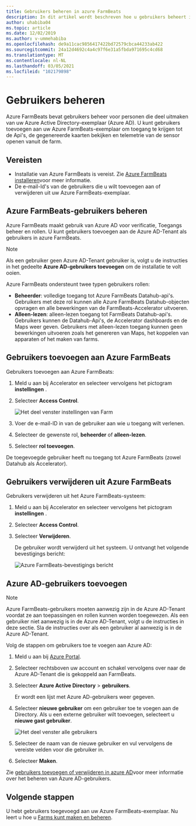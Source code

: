 ```yaml
---
title: Gebruikers beheren in azure FarmBeats
description: In dit artikel wordt beschreven hoe u gebruikers beheert in azure FarmBeats.
author: uhabiba04
ms.topic: article
ms.date: 12/02/2019
ms.author: v-ummehabiba
ms.openlocfilehash: de9a11cac9856417422bd72579cbca44233ab422
ms.sourcegitcommit: 24a12d4692c4a4c97f6e31a5fbda971695c4cd68
ms.translationtype: MT
ms.contentlocale: nl-NL
ms.lasthandoff: 03/05/2021
ms.locfileid: "102179898"
---
```

# <a name="manage-users"></a>Gebruikers beheren

Azure FarmBeats bevat gebruikers beheer voor personen die deel uitmaken van uw Azure Active Directory-exemplaar (Azure AD). U kunt gebruikers toevoegen aan uw Azure FarmBeats-exemplaar om toegang te krijgen tot de Api's, de gegenereerde kaarten bekijken en telemetrie van de sensor openen vanuit de farm.

## <a name="prerequisites"></a>Vereisten

- Installatie van Azure FarmBeats is vereist. Zie [Azure FarmBeats installeren](install-azure-farmbeats.md)voor meer informatie.
- De e-mail-Id's van de gebruikers die u wilt toevoegen aan of verwijderen uit uw Azure FarmBeats-exemplaar.

## <a name="manage-azure-farmbeats-users"></a>Azure FarmBeats-gebruikers beheren

Azure FarmBeats maakt gebruik van Azure AD voor verificatie, Toegangs beheer en rollen. U kunt gebruikers toevoegen aan de Azure AD-Tenant als gebruikers in azure FarmBeats.

> [!NOTE]
> Als een gebruiker geen Azure AD-Tenant gebruiker is, volgt u de instructies in het gedeelte **Azure AD-gebruikers toevoegen** om de installatie te volt ooien.

Azure FarmBeats ondersteunt twee typen gebruikers rollen:

 - **Beheerder**: volledige toegang tot Azure FarmBeats Datahub-api's. Gebruikers met deze rol kunnen alle Azure FarmBeats Datahub-objecten opvragen en alle bewerkingen van de FarmBeats-Accelerator uitvoeren.
 - **Alleen-lezen**: alleen-lezen toegang tot FarmBeats Datahub-api's. Gebruikers kunnen de Datahub-Api's, de Accelerator dashboards en de Maps weer geven. Gebruikers met alleen-lezen toegang kunnen geen bewerkingen uitvoeren zoals het genereren van Maps, het koppelen van apparaten of het maken van farms.

## <a name="add-users-to-azure-farmbeats"></a>Gebruikers toevoegen aan Azure FarmBeats

Gebruikers toevoegen aan Azure FarmBeats:

1. Meld u aan bij Accelerator en selecteer vervolgens het pictogram **instellingen** .
2. Selecteer **Access Control**.

    ![Het deel venster instellingen van Farm](./media/create-farms-in-azure-farmbeats/settings-users-1.png)

3. Voer de e-mail-ID in van de gebruiker aan wie u toegang wilt verlenen.
4. Selecteer de gewenste rol, **beheerder** of **alleen-lezen**.
5. Selecteer **rol toevoegen**.

De toegevoegde gebruiker heeft nu toegang tot Azure FarmBeats (zowel Datahub als Accelerator).

## <a name="delete-users-from-azure-farmbeats"></a>Gebruikers verwijderen uit Azure FarmBeats

Gebruikers verwijderen uit het Azure FarmBeats-systeem:

1. Meld u aan bij Accelerator en selecteer vervolgens het pictogram **instellingen** .
2. Selecteer **Access Control**.
3. Selecteer **Verwijderen**.

   De gebruiker wordt verwijderd uit het systeem. U ontvangt het volgende bevestigings bericht:

   ![Azure FarmBeats-bevestigings bericht](./media/create-farms-in-azure-farmbeats/manage-users-2.png)

## <a name="add-azure-ad-users"></a>Azure AD-gebruikers toevoegen

> [!NOTE]
> Azure FarmBeats-gebruikers moeten aanwezig zijn in de Azure AD-Tenant voordat ze aan toepassingen en rollen kunnen worden toegewezen. Als een gebruiker niet aanwezig is in de Azure AD-Tenant, volgt u de instructies in deze sectie. Sla de instructies over als een gebruiker al aanwezig is in de Azure AD-Tenant.

Volg de stappen om gebruikers toe te voegen aan Azure AD:

1. Meld u aan bij [Azure Portal](https://portal.azure.com/).
2. Selecteer rechtsboven uw account en schakel vervolgens over naar de Azure AD-Tenant die is gekoppeld aan FarmBeats.
3. Selecteer **Azure Active Directory**  >  **gebruikers**.

    Er wordt een lijst met Azure AD-gebruikers weer gegeven.

4. Selecteer **nieuwe gebruiker** om een gebruiker toe te voegen aan de Directory. Als u een externe gebruiker wilt toevoegen, selecteert u **nieuwe gast gebruiker**.

    ![Het deel venster alle gebruikers](./media/create-farms-in-azure-farmbeats/manage-users-3.png)

5. Selecteer de naam van de nieuwe gebruiker en vul vervolgens de vereiste velden voor die gebruiker in.
6. Selecteer **Maken**.

Zie [gebruikers toevoegen of verwijderen in azure AD](../../active-directory/fundamentals/add-users-azure-active-directory.md)voor meer informatie over het beheren van Azure AD-gebruikers.

## <a name="next-steps"></a>Volgende stappen

U hebt gebruikers toegevoegd aan uw Azure FarmBeats-exemplaar. Nu leert u hoe u [Farms kunt maken en beheren](manage-farms-in-azure-farmbeats.md#create-farms).